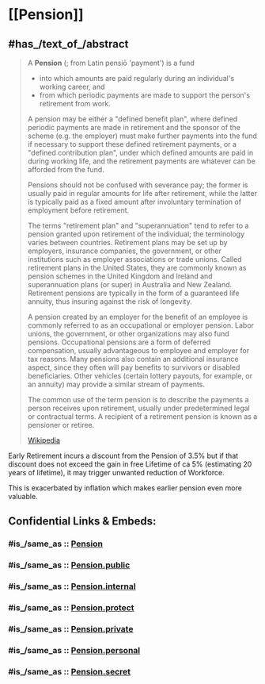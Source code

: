 
# [[Pension]] 


## #has_/text_of_/abstract 

> A **Pension** (; from Latin  pensiō 'payment') is a fund 
> - into which amounts are paid regularly during an individual's working career, and 
> - from which periodic payments are made to support the person's retirement from work. 
> 
> A pension may be either a "defined benefit plan", where defined periodic payments are made in retirement and the sponsor of the scheme (e.g. the employer) must make further payments into the fund if necessary to support these defined retirement payments, or a "defined contribution plan", under which defined amounts are paid in during working life, and the retirement payments are whatever can be afforded from the fund.
>
> Pensions should not be confused with severance pay; the former is usually paid in regular amounts for life after retirement, while the latter is typically paid as a fixed amount after involuntary termination of employment before retirement.
>
> The terms "retirement plan" and "superannuation" tend to refer to a pension granted upon retirement of the individual; the terminology varies between countries. Retirement plans may be set up by employers, insurance companies, the government, or other institutions such as employer associations or trade unions. Called retirement plans in the United States, they are commonly known as pension schemes in the United Kingdom and Ireland and superannuation plans (or super) in Australia and New Zealand. Retirement pensions are typically in the form of a guaranteed life annuity, thus insuring against the risk of longevity.
>
> A pension created by an employer for the benefit of an employee is commonly referred to as an occupational or employer pension. Labor unions, the government, or other organizations may also fund pensions. Occupational pensions are a form of deferred compensation, usually advantageous to employee and employer for tax reasons. Many pensions also contain an additional insurance aspect, since they often will pay benefits to survivors or disabled beneficiaries. Other vehicles (certain lottery payouts, for example, or an annuity) may provide a similar stream of payments.
>
> The common use of the term pension is to describe the payments a person receives upon retirement, usually under predetermined legal or contractual terms. A recipient of a retirement pension is known as a pensioner or retiree.
>
> [Wikipedia](https://en.wikipedia.org/wiki/Pension) 


Early Retirement incurs a discount from the Pension of 3.5% 
but if that discount does not exceed the gain in free Lifetime of ca 5% (estimating 20 years of lifetime), 
it may trigger unwanted reduction of Workforce. 

This is exacerbated by inflation which makes earlier pension even more valuable. 


## Confidential Links & Embeds: 

### #is_/same_as :: [Pension](Pension.md) 

### #is_/same_as :: [Pension.public](/_public/Economics/Pension.public.md) 

### #is_/same_as :: [Pension.internal](/_internal/Economics/Pension.internal.md) 

### #is_/same_as :: [Pension.protect](/_protect/Economics/Pension.protect.md) 

### #is_/same_as :: [Pension.private](/_private/Economics/Pension.private.md) 

### #is_/same_as :: [Pension.personal](/_personal/Economics/Pension.personal.md) 

### #is_/same_as :: [Pension.secret](/_secret/Economics/Pension.secret.md)

